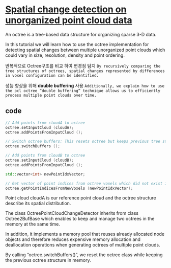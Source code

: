 # [Spatial change detection on unorganized point cloud data](http://pointclouds.org/documentation/tutorials/octree_change.php#octree-change-detection)

An octree is a tree-based data structure for organizing sparse 3-D data. 

In this tutorial we will learn how to use the octree implementation for detecting spatial changes between multiple unorganized point clouds which could vary in size, resolution, density and point ordering. 

반복적으로 Octree구조를 비교 하여 변경점 탐지 `By recursively comparing the tree structures of octrees, spatial changes represented by differences in voxel configuration can be identified. `

성능 향상을 위해 **double buffering** 사용 `Additionally, we explain how to use the pcl octree “double buffering” technique allows us to efficiently process multiple point clouds over time.`

## code 

```cpp
// Add points from cloudA to octree
octree.setInputCloud (cloudA);
octree.addPointsFromInputCloud ();

// Switch octree buffers: This resets octree but keeps previous tree structure in memory.
octree.switchBuffers ();

// Add points from cloudB to octree
octree.setInputCloud (cloudB);
octree.addPointsFromInputCloud ();

std::vector<int> newPointIdxVector;

// Get vector of point indices from octree voxels which did not exist in previous buffer
octree.getPointIndicesFromNewVoxels (newPointIdxVector);

```

Point cloud cloudA is our reference point cloud and the octree structure describe its spatial distribution.

 
The class OctreePointCloudChangeDetector inherits from class Octree2BufBase which enables to keep and manage two octrees in the memory at the same time. 

In addition, it implements a memory pool that reuses already allocated node objects and therefore reduces expensive memory allocation and deallocation operations when generating octrees of multiple point clouds. 

By calling “octree.switchBuffers()”, we reset the octree class while keeping the previous octree structure in memory.

